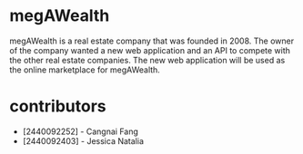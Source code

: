 # megAWealth

megAWealth is a real estate company that was founded in 2008. The owner of the company wanted a new web application and an API to compete with the other real estate companies. The new web application will be used as the online marketplace for megAWealth.

# contributors

-   [2440092252] - Cangnai Fang
-   [2440092403] - Jessica Natalia

